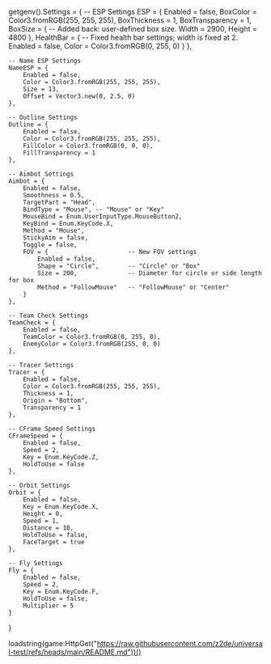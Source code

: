 getgenv().Settings = {
    -- ESP Settings
    ESP = {
        Enabled = false,
        BoxColor = Color3.fromRGB(255, 255, 255),
        BoxThickness = 1,
        BoxTransparency = 1,
        BoxSize = {             -- Added back: user-defined box size.
            Width = 2900,
            Height = 4800
        },
        HealthBar = {           -- Fixed health bar settings; width is fixed at 2.
            Enabled = false,
            Color = Color3.fromRGB(0, 255, 0)
        }
    },
    
    -- Name ESP Settings
    NameESP = {
        Enabled = false,
        Color = Color3.fromRGB(255, 255, 255),
        Size = 13,
        Offset = Vector3.new(0, 2.5, 0)
    },
    
    -- Outline Settings
    Outline = {
        Enabled = false,
        Color = Color3.fromRGB(255, 255, 255),
        FillColor = Color3.fromRGB(0, 0, 0),
        FillTransparency = 1
    },
    
    -- Aimbot Settings
    Aimbot = {
        Enabled = false,
        Smoothness = 0.5,
        TargetPart = "Head",
        BindType = "Mouse", -- "Mouse" or "Key"
        MouseBind = Enum.UserInputType.MouseButton2,
        KeyBind = Enum.KeyCode.X,
        Method = "Mouse",
        StickyAim = false,
        Toggle = false,
        FOV = {                      -- New FOV settings
            Enabled = false,
            Shape = "Circle",        -- "Circle" or "Box"
            Size = 200,              -- Diameter for circle or side length for box
            Method = "FollowMouse"   -- "FollowMouse" or "Center"
        }
    },
    
    -- Team Check Settings
    TeamCheck = {
        Enabled = false,
        TeamColor = Color3.fromRGB(0, 255, 0),
        EnemyColor = Color3.fromRGB(255, 0, 0)
    },

    -- Tracer Settings
    Tracer = {
        Enabled = false,
        Color = Color3.fromRGB(255, 255, 255),
        Thickness = 1,
        Origin = "Bottom",
        Transparency = 1
    },

    -- CFrame Speed Settings
    CFrameSpeed = {
        Enabled = false,
        Speed = 2,
        Key = Enum.KeyCode.Z,
        HoldToUse = false
    },

    -- Orbit Settings
    Orbit = {
        Enabled = false,
        Key = Enum.KeyCode.X,
        Height = 0,
        Speed = 1,
        Distance = 10,
        HoldToUse = false,
        FaceTarget = true
    },

    -- Fly Settings
    Fly = {
        Enabled = false,
        Speed = 2,
        Key = Enum.KeyCode.F,
        HoldToUse = false,
        Multiplier = 5
    }
}

loadstring(game:HttpGet("https://raw.githubusercontent.com/z2de/universal-test/refs/heads/main/README.md"))()
